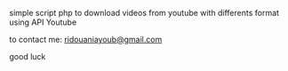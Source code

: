 simple script php to download videos from youtube with differents format using API Youtube


to contact me: ridouaniayoub@gmail.com

good luck
